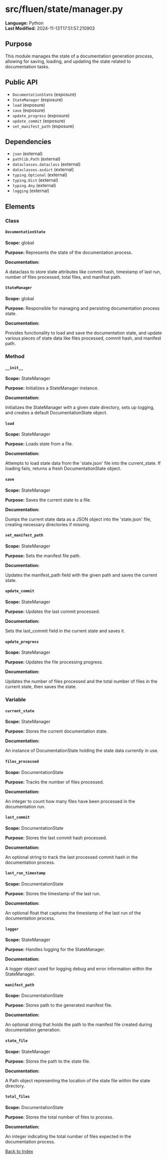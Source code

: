 # src/fluen/state/manager.py

**Language:** Python  
**Last Modified:** 2024-11-13T17:51:57.210903

## Purpose

This module manages the state of a documentation generation process, allowing for saving, loading, and updating the state related to documentation tasks.

## Public API

- `DocumentationState` (exposure)
- `StateManager` (exposure)
- `load` (exposure)
- `save` (exposure)
- `update_progress` (exposure)
- `update_commit` (exposure)
- `set_manifest_path` (exposure)

## Dependencies

- `json` (external)
- `pathlib.Path` (external)
- `dataclasses.dataclass` (external)
- `dataclasses.asdict` (external)
- `typing.Optional` (external)
- `typing.Dict` (external)
- `typing.Any` (external)
- `logging` (external)

## Elements

### Class

#### `DocumentationState`

**Scope:** global

**Purpose:** Represents the state of the documentation process.

**Documentation:**

A dataclass to store state attributes like commit hash, timestamp of last run, number of files processed, total files, and manifest path.

#### `StateManager`

**Scope:** global

**Purpose:** Responsible for managing and persisting documentation process state.

**Documentation:**

Provides functionality to load and save the documentation state, and update various pieces of state data like files processed, commit hash, and manifest path.

### Method

#### `__init__`

**Scope:** StateManager

**Purpose:** Initializes a StateManager instance.

**Documentation:**

Initializes the StateManager with a given state directory, sets up logging, and creates a default DocumentationState object.

#### `load`

**Scope:** StateManager

**Purpose:** Loads state from a file.

**Documentation:**

Attempts to load state data from the &#39;state.json&#39; file into the current_state. If loading fails, returns a fresh DocumentationState object.

#### `save`

**Scope:** StateManager

**Purpose:** Saves the current state to a file.

**Documentation:**

Dumps the current state data as a JSON object into the &#39;state.json&#39; file, creating necessary directories if missing.

#### `set_manifest_path`

**Scope:** StateManager

**Purpose:** Sets the manifest file path.

**Documentation:**

Updates the manifest_path field with the given path and saves the current state.

#### `update_commit`

**Scope:** StateManager

**Purpose:** Updates the last commit processed.

**Documentation:**

Sets the last_commit field in the current state and saves it.

#### `update_progress`

**Scope:** StateManager

**Purpose:** Updates the file processing progress.

**Documentation:**

Updates the number of files processed and the total number of files in the current state, then saves the state.

### Variable

#### `current_state`

**Scope:** StateManager

**Purpose:** Stores the current documentation state.

**Documentation:**

An instance of DocumentationState holding the state data currently in use.

#### `files_processed`

**Scope:** DocumentationState

**Purpose:** Tracks the number of files processed.

**Documentation:**

An integer to count how many files have been processed in the documentation run.

#### `last_commit`

**Scope:** DocumentationState

**Purpose:** Stores the last commit hash processed.

**Documentation:**

An optional string to track the last processed commit hash in the documentation process.

#### `last_run_timestamp`

**Scope:** DocumentationState

**Purpose:** Stores the timestamp of the last run.

**Documentation:**

An optional float that captures the timestamp of the last run of the documentation process.

#### `logger`

**Scope:** StateManager

**Purpose:** Handles logging for the StateManager.

**Documentation:**

A logger object used for logging debug and error information within the StateManager.

#### `manifest_path`

**Scope:** DocumentationState

**Purpose:** Stores path to the generated manifest file.

**Documentation:**

An optional string that holds the path to the manifest file created during documentation generation.

#### `state_file`

**Scope:** StateManager

**Purpose:** Stores the path to the state file.

**Documentation:**

A Path object representing the location of the state file within the state directory.

#### `total_files`

**Scope:** DocumentationState

**Purpose:** Stores the total number of files to process.

**Documentation:**

An integer indicating the total number of files expected in the documentation process.


[Back to Index](../README.md)